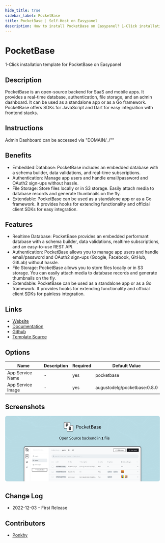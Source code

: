 ```yaml
---
hide_title: true
sidebar_label: PocketBase
title: PocketBase | Self-Host on Easypanel
description: How to install PocketBase on Easypanel? 1-Click installation template for PocketBase on Easypanel
---
```


<!-- generated -->

# PocketBase

1-Click installation template for PocketBase on Easypanel

## Description

PocketBase is an open-source backend for SaaS and mobile apps. It provides a real-time database, authentication, file storage, and an admin dashboard. It can be used as a standalone app or as a Go framework. PocketBase offers SDKs for JavaScript and Dart for easy integration with frontend stacks.

## Instructions

Admin Dashboard can be accessed via &quot;DOMAIN/_/&quot;&quot;

## Benefits

- Embedded Database: PocketBase includes an embedded database with a schema builder, data validations, and real-time subscriptions.
- Authentication: Manage app users and handle email/password and OAuth2 sign-ups without hassle.
- File Storage: Store files locally or in S3 storage. Easily attach media to database records and generate thumbnails on the fly.
- Extendable: PocketBase can be used as a standalone app or as a Go framework. It provides hooks for extending functionality and official client SDKs for easy integration.

## Features

- Realtime Database: PocketBase provides an embedded performant database with a schema builder, data validations, realtime subscriptions, and an easy-to-use REST API.
- Authentication: PocketBase allows you to manage app users and handle email/password and OAuth2 sign-ups (Google, Facebook, GitHub, GitLab) without hassle.
- File Storage: PocketBase allows you to store files locally or in S3 storage. You can easily attach media to database records and generate thumbnails on the fly.
- Extendable: PocketBase can be used as a standalone app or as a Go framework. It provides hooks for extending functionality and official client SDKs for painless integration.

## Links

- [Website](https://pocketbase.io)
- [Documentation](https://pocketbase.io/docs)
- [Github](https://github.com/pocketbase/pocketbase)
- [Template Source](https://github.com/easypanel-io/templates/tree/main/templates/pocketbase)

## Options

Name | Description | Required | Default Value
-|-|-|-
App Service Name | - | yes | pocketbase
App Service Image | - | yes | augustodelg/pocketbase:0.8.0

## Screenshots

![PocketBase Screenshot](./assets/screenshot.png)

## Change Log

- 2022-12-03 – First Release

## Contributors

- [Ponkhy](https://github.com/Ponkhy)
